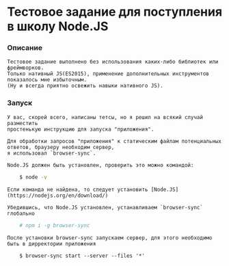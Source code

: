 # Тестовое задание для поступления в школу Node.JS

### Описание

    Тестовое задание выполнено без использования каких-либо библиотек или фреймворков.
    Только нативный JS(ES2015), применение дополнительных инструментов показалось мне избыточным.
    (Ну и всегда приятно освежить навыки нативного JS).

### Запуск

    У вас, скорей всего, написаны тетсы, но я решил на всякий случай разместить
    простенькую инструкцию для запуска "приложения".  

    Для обработки запросов "приложения" к статическим файлам потенциальных ответов, браузеру необходим сервер, 
    я использовал `browser-sync`.
    
    Node.JS должен быть установлен, проверить это можно командой:
```sh
    $ node -v
```
    Если команда не найдена, то следует установить [Node.JS](https://nodejs.org/en/download/)

    Убедившись, что Node.JS установлен, устанавливаем `browser-sync` глобально
```sh
    # npm i -g browser-sync
```
    После установки browser-sync запускаем сервер, для этого необходимо быть в дирректории приложения
```
    $ browser-sync start --server --files '*'
```
